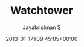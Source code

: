 ---
title: Watchtower
author: Jayakrishnan S
type: page
date: 2013-01-17T09:45:05+00:00
slug: /watchtower/
---